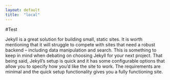 ```yaml
---
layout: default
title:  "local"
---
```


#Test

Jekyll is a great solution for building small, static sites. It is worth mentioning that it will struggle to compete with sites that need a robust backend – including data manipulation and search. This is something to keep in mind when debating on choosing Jekyll for your next project. That being said, Jekyll’s setup is quick and it has some configurable options that allow you to specify how you’d like the site to work. The requirements are minimal and the quick setup functionality gives you a fully functioning site.